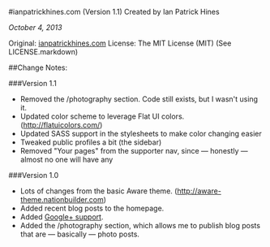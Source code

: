 #ianpatrickhines.com (Version 1.1)
Created by Ian Patrick Hines

*October 4, 2013*

Original: [ianpatrickhines.com](http://ianpatrickhines.com)
License: The MIT License (MIT) (See LICENSE.markdown)

##Change Notes:

###Version 1.1

- Removed the /photography section. Code still exists, but I wasn't using it.
- Updated color scheme to leverage Flat UI colors. (http://flatuicolors.com/)
- Updated SASS support in the stylesheets to make color changing easier
- Tweaked public profiles a bit (the sidebar)
- Removed "Your pages" from the supporter nav, since — honestly — almost no one will have any

###Version 1.0

- Lots of changes from the basic Aware theme. (http://aware-theme.nationbuilder.com)
- Added recent blog posts to the homepage.
- Added [Google+ support](http://www.ianpatrickhines.com/google_plus_support).
- Added the /photography section, which allows me to publish blog posts that are — basically — photo posts. 